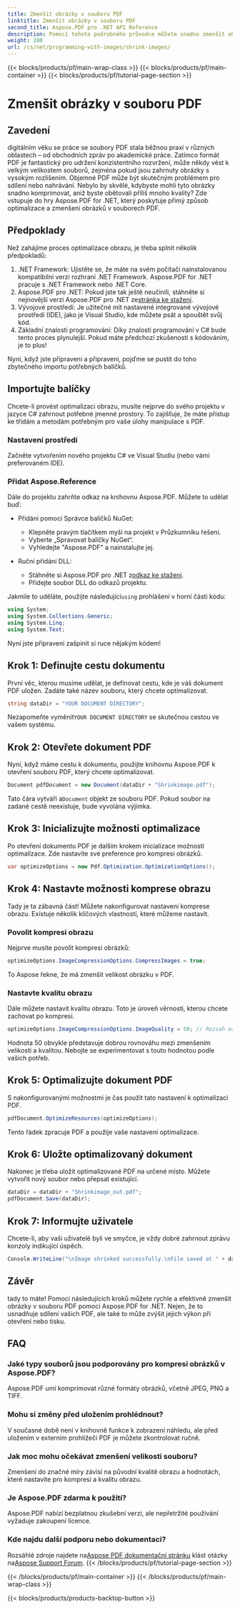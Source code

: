 ```yaml
---
title: Zmenšit obrázky v souboru PDF
linktitle: Zmenšit obrázky v souboru PDF
second_title: Aspose.PDF pro .NET API Reference
description: Pomocí tohoto podrobného průvodce můžete snadno zmenšit obrázky v souborech PDF pomocí Aspose.PDF for .NET, čímž zajistíte menší velikosti souborů při zachování kvality.
weight: 280
url: /cs/net/programming-with-images/shrink-images/
---
```


{{< blocks/products/pf/main-wrap-class >}}
{{< blocks/products/pf/main-container >}}
{{< blocks/products/pf/tutorial-page-section >}}

# Zmenšit obrázky v souboru PDF

## Zavedení

digitálním věku se práce se soubory PDF stala běžnou praxí v různých oblastech – od obchodních zpráv po akademické práce. Zatímco formát PDF je fantastický pro udržení konzistentního rozvržení, může někdy vést k velkým velikostem souborů, zejména pokud jsou zahrnuty obrázky s vysokým rozlišením. Objemné PDF může být skutečným problémem pro sdílení nebo nahrávání. Nebylo by skvělé, kdybyste mohli tyto obrázky snadno komprimovat, aniž byste obětovali příliš mnoho kvality? Zde vstupuje do hry Aspose.PDF for .NET, který poskytuje přímý způsob optimalizace a zmenšení obrázků v souborech PDF. 

## Předpoklady

Než zahájíme proces optimalizace obrazu, je třeba splnit několik předpokladů:

1. .NET Framework: Ujistěte se, že máte na svém počítači nainstalovanou kompatibilní verzi rozhraní .NET Framework. Aspose.PDF for .NET pracuje s .NET Framework nebo .NET Core.
2.  Aspose.PDF pro .NET: Pokud jste tak ještě neučinili, stáhněte si nejnovější verzi Aspose.PDF pro .NET ze[stránka ke stažení](https://releases.aspose.com/pdf/net/).
3. Vývojové prostředí: Je užitečné mít nastavené integrované vývojové prostředí (IDE), jako je Visual Studio, kde můžete psát a spouštět svůj kód.
4. Základní znalosti programování: Díky znalosti programování v C# bude tento proces plynulejší. Pokud máte předchozí zkušenosti s kódováním, je to plus!

Nyní, když jste připraveni a připraveni, pojďme se pustit do toho zbytečného importu potřebných balíčků.

## Importujte balíčky

Chcete-li provést optimalizaci obrazu, musíte nejprve do svého projektu v jazyce C# zahrnout potřebné jmenné prostory. To zajišťuje, že máte přístup ke třídám a metodám potřebným pro vaše úlohy manipulace s PDF.

### Nastavení prostředí

Začněte vytvořením nového projektu C# ve Visual Studiu (nebo vámi preferovaném IDE).

### Přidat Aspose.Reference

Dále do projektu zahrňte odkaz na knihovnu Aspose.PDF. Můžete to udělat buď:

- Přidání pomocí Správce balíčků NuGet:
  - Klepněte pravým tlačítkem myši na projekt v Průzkumníku řešení.
  - Vyberte „Spravovat balíčky NuGet“.
  - Vyhledejte "Aspose.PDF" a nainstalujte jej.

- Ruční přidání DLL:
  - Stáhněte si Aspose.PDF pro .NET z[odkaz ke stažení](https://releases.aspose.com/pdf/net/).
  - Přidejte soubor DLL do odkazů projektu.

 Jakmile to uděláte, použijte následující`using` prohlášení v horní části kódu:

```csharp
using System;
using System.Collections.Generic;
using System.Linq;
using System.Text;
```

Nyní jste připraveni zašpinit si ruce nějakým kódem!

## Krok 1: Definujte cestu dokumentu

První věc, kterou musíme udělat, je definovat cestu, kde je váš dokument PDF uložen. Zadáte také název souboru, který chcete optimalizovat.

```csharp
string dataDir = "YOUR DOCUMENT DIRECTORY"; 
```

 Nezapomeňte vyměnit`YOUR DOCUMENT DIRECTORY` se skutečnou cestou ve vašem systému.

## Krok 2: Otevřete dokument PDF

Nyní, když máme cestu k dokumentu, použijte knihovnu Aspose.PDF k otevření souboru PDF, který chcete optimalizovat.

```csharp
Document pdfDocument = new Document(dataDir + "Shrinkimage.pdf");
```

 Tato čára vytváří a`Document` objekt ze souboru PDF. Pokud soubor na zadané cestě neexistuje, bude vyvolána výjimka.

## Krok 3: Inicializujte možnosti optimalizace

Po otevření dokumentu PDF je dalším krokem inicializace možností optimalizace. Zde nastavíte své preference pro kompresi obrázků.

```csharp
var optimizeOptions = new Pdf.Optimization.OptimizationOptions();
```

## Krok 4: Nastavte možnosti komprese obrazu

Tady je ta zábavná část! Můžete nakonfigurovat nastavení komprese obrazu. Existuje několik klíčových vlastností, které můžeme nastavit.

### Povolit kompresi obrazu

Nejprve musíte povolit kompresi obrázků:

```csharp
optimizeOptions.ImageCompressionOptions.CompressImages = true;
```

To Aspose řekne, že má zmenšit velikost obrázku v PDF.

### Nastavte kvalitu obrazu

Dále můžete nastavit kvalitu obrazu. Toto je úroveň věrnosti, kterou chcete zachovat po kompresi.

```csharp
optimizeOptions.ImageCompressionOptions.ImageQuality = 50; // Rozsah od 0 do 100
```

Hodnota 50 obvykle představuje dobrou rovnováhu mezi zmenšením velikosti a kvalitou. Nebojte se experimentovat s touto hodnotou podle vašich potřeb.

## Krok 5: Optimalizujte dokument PDF

S nakonfigurovanými možnostmi je čas použít tato nastavení k optimalizaci PDF.

```csharp
pdfDocument.OptimizeResources(optimizeOptions);
```

Tento řádek zpracuje PDF a použije vaše nastavení optimalizace.

## Krok 6: Uložte optimalizovaný dokument

Nakonec je třeba uložit optimalizované PDF na určené místo. Můžete vytvořit nový soubor nebo přepsat existující.

```csharp
dataDir = dataDir + "Shrinkimage_out.pdf"; 
pdfDocument.Save(dataDir);
```

## Krok 7: Informujte uživatele

Chcete-li, aby vaši uživatelé byli ve smyčce, je vždy dobré zahrnout zprávu konzoly indikující úspěch.

```csharp
Console.WriteLine("\nImage shrinked successfully.\nFile saved at " + dataDir);
```

## Závěr

tady to máte! Pomocí následujících kroků můžete rychle a efektivně zmenšit obrázky v souboru PDF pomocí Aspose.PDF for .NET. Nejen, že to usnadňuje sdílení vašich PDF, ale také to může zvýšit jejich výkon při otevření nebo tisku.

## FAQ

### Jaké typy souborů jsou podporovány pro kompresi obrázků v Aspose.PDF?  
Aspose.PDF umí komprimovat různé formáty obrázků, včetně JPEG, PNG a TIFF.

### Mohu si změny před uložením prohlédnout?  
V současné době není v knihovně funkce k zobrazení náhledu, ale před uložením v externím prohlížeči PDF je můžete zkontrolovat ručně.

### Jak moc mohu očekávat zmenšení velikosti souboru?  
Zmenšení do značné míry závisí na původní kvalitě obrazu a hodnotách, které nastavíte pro kompresi a kvalitu obrazu.

### Je Aspose.PDF zdarma k použití?  
Aspose.PDF nabízí bezplatnou zkušební verzi, ale nepřetržité používání vyžaduje zakoupení licence.

### Kde najdu další podporu nebo dokumentaci?  
 Rozsáhlé zdroje najdete na[Aspose PDF dokumentační stránku](https://reference.aspose.com/pdf/net/) klást otázky na[Aspose Support Forum](https://forum.aspose.com/c/pdf/10).
{{< /blocks/products/pf/tutorial-page-section >}}

{{< /blocks/products/pf/main-container >}}
{{< /blocks/products/pf/main-wrap-class >}}

{{< blocks/products/products-backtop-button >}}
